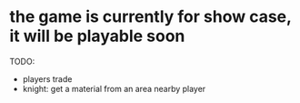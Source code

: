 # the game is currently for show case, it will be playable soon

TODO:

-   players trade
-   knight: get a material from an area nearby player
